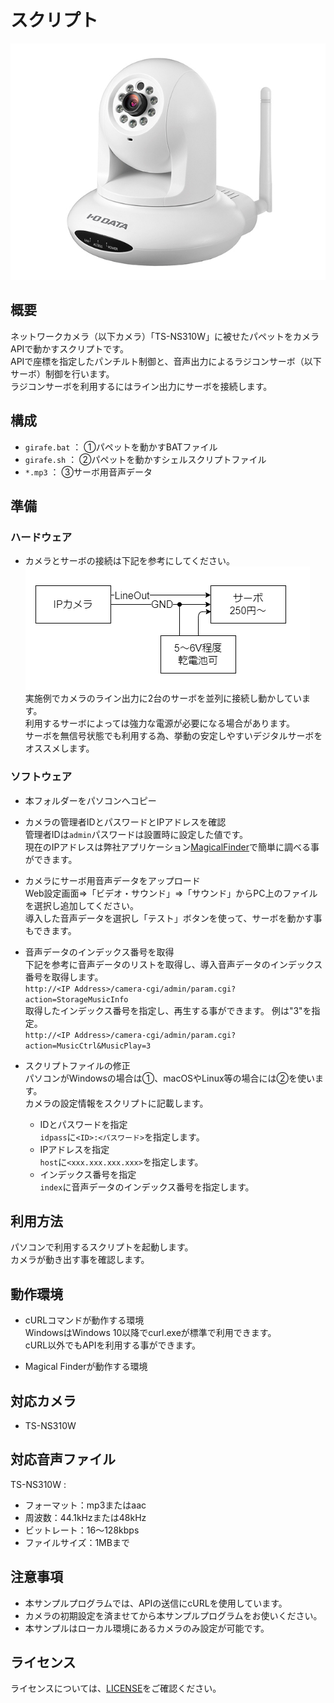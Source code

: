 # スクリプト

![310](../img/tsns310w.png)

## 概要

ネットワークカメラ（以下カメラ）「TS-NS310W」に被せたパペットをカメラAPIで動かすスクリプトです。  
APIで座標を指定したパンチルト制御と、音声出力によるラジコンサーボ（以下サーボ）制御を行います。  
ラジコンサーボを利用するにはライン出力にサーボを接続します。  

## 構成

- `girafe.bat`  ： ①パペットを動かすBATファイル
- `girafe.sh`   ： ②パペットを動かすシェルスクリプトファイル
- `*.mp3`       ： ③サーボ用音声データ

## 準備

### ハードウェア

- カメラとサーボの接続は下記を参考にしてください。  
![logic](../img/servo_logic.png)  
実施例でカメラのライン出力に2台のサーボを並列に接続し動かしています。  
利用するサーボによっては強力な電源が必要になる場合があります。  
サーボを無信号状態でも利用する為、挙動の安定しやすいデジタルサーボをオススメします。  

### ソフトウェア

- 本フォルダーをパソコンへコピー

- カメラの管理者IDとパスワードとIPアドレスを確認  
管理者IDは`admin`パスワードは設置時に設定した値です。  
現在のIPアドレスは弊社アプリケーション[MagicalFinder](https://www.iodata.jp/lib/software/m/1551.htm)で簡単に調べる事ができます。  

- カメラにサーボ用音声データをアップロード  
Web設定画面⇒「ビデオ・サウンド」⇒「サウンド」からPC上のファイルを選択し追加してください。  
導入した音声データを選択し「テスト」ボタンを使って、サーボを動かす事もできます。  

- 音声データのインデックス番号を取得  
下記を参考に音声データのリストを取得し、導入音声データのインデックス番号を取得します。  
  ```http://<IP Address>/camera-cgi/admin/param.cgi?action=StorageMusicInfo```  
  取得したインデックス番号を指定し、再生する事ができます。  例は"3"を指定。  
  ```http://<IP Address>/camera-cgi/admin/param.cgi?action=MusicCtrl&MusicPlay=3```  

- スクリプトファイルの修正  
パソコンがWindowsの場合は①、macOSやLinux等の場合には②を使います。  
カメラの設定情報をスクリプトに記載します。  
  - IDとパスワードを指定  
  ```idpass```に```<ID>:<パスワード>```を指定します。  
  - IPアドレスを指定  
  ```host```に```<xxx.xxx.xxx.xxx>```を指定します。  
  - インデックス番号を指定  
  ```index```に音声データのインデックス番号を指定します。  

## 利用方法

パソコンで利用するスクリプトを起動します。  
カメラが動き出す事を確認します。  

## 動作環境  

- cURLコマンドが動作する環境  
  WindowsはWindows 10以降でcurl.exeが標準で利用できます。  
  cURL以外でもAPIを利用する事ができます。  

- Magical Finderが動作する環境  

## 対応カメラ  

- TS-NS310W  

## 対応音声ファイル  

TS-NS310W :  

- フォーマット：mp3またはaac
- 周波数：44.1kHzまたは48kHz
- ビットレート：16～128kbps
- ファイルサイズ：1MBまで

## 注意事項

- 本サンプルプログラムでは、APIの送信にcURLを使用しています。
- カメラの初期設定を済ませてから本サンプルプログラムをお使いください。
- 本サンプルはローカル環境にあるカメラのみ設定が可能です。

## ライセンス

ライセンスについては、[LICENSE](../../../LICENSE)をご確認ください。
